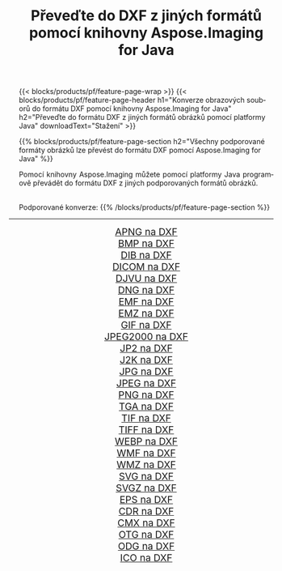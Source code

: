 ﻿---
title: Převeďte do DXF z jiných formátů pomocí knihovny Aspose.Imaging for Java 
weight: 3920
url: /cs/java/conversion/to/dxf/ 
lang: cs
langdirlevel: 2
locales: zh-hans,ja,it,ru,de,es,fr,nl,id,lt,pl,pt,vi,tr,ko,zh-hant,ar,hi,th,sv,cs,uk,he
description: Pomocí Aspose.Imaging můžete převést do DXF z jiných formátů pomocí Java
---

{{< blocks/products/pf/feature-page-wrap >}}
{{< blocks/products/pf/feature-page-header h1="Konverze obrazových souborů do formátu DXF pomocí knihovny Aspose.Imaging for Java" h2="Převeďte do formátu DXF z jiných formátů obrázků pomocí platformy Java" downloadText="Stažení" >}}


{{% blocks/products/pf/feature-page-section  h2="Všechny podporované formáty obrázků lze převést do formátu DXF pomocí Aspose.Imaging for Java" %}}
<p align=justify>Pomocí knihovny Aspose.Imaging můžete pomocí platformy Java programově převádět do formátu DXF z jiných podporovaných formátů obrázků.</p>
<br/>
Podporované konverze:
{{% /blocks/products/pf/feature-page-section %}}
<div class="container-fluid productfamilypage bg-gray">
    <div class="convertypes bg-gray agp-content section">
        <div class="container">
		<hr style="margin-left:-20px;"/>
		<div class="row other-converters" style="gap: 10px;font-size: 19px;text-align:center;">
		    <div class='col-md-2 other-converter remove-lp remove-rp'><a href="/imaging/cs/java/conversion/apng-to-dxf/" style="padding:15px;">APNG na DXF</a></div>
<div class='col-md-2 other-converter remove-lp remove-rp'><a href="/imaging/cs/java/conversion/bmp-to-dxf/" style="padding:15px;">BMP na DXF</a></div>
<div class='col-md-2 other-converter remove-lp remove-rp'><a href="/imaging/cs/java/conversion/dib-to-dxf/" style="padding:15px;">DIB na DXF</a></div>
<div class='col-md-2 other-converter remove-lp remove-rp'><a href="/imaging/cs/java/conversion/dicom-to-dxf/" style="padding:15px;">DICOM na DXF</a></div>
<div class='col-md-2 other-converter remove-lp remove-rp'><a href="/imaging/cs/java/conversion/djvu-to-dxf/" style="padding:15px;">DJVU na DXF</a></div>
<div class='col-md-2 other-converter remove-lp remove-rp'><a href="/imaging/cs/java/conversion/dng-to-dxf/" style="padding:15px;">DNG na DXF</a></div>
<div class='col-md-2 other-converter remove-lp remove-rp'><a href="/imaging/cs/java/conversion/emf-to-dxf/" style="padding:15px;">EMF na DXF</a></div>
<div class='col-md-2 other-converter remove-lp remove-rp'><a href="/imaging/cs/java/conversion/emz-to-dxf/" style="padding:15px;">EMZ na DXF</a></div>
<div class='col-md-2 other-converter remove-lp remove-rp'><a href="/imaging/cs/java/conversion/gif-to-dxf/" style="padding:15px;">GIF na DXF</a></div>
<div class='col-md-2 other-converter remove-lp remove-rp'><a href="/imaging/cs/java/conversion/jpeg2000-to-dxf/" style="padding:15px;">JPEG2000 na DXF</a></div>
<div class='col-md-2 other-converter remove-lp remove-rp'><a href="/imaging/cs/java/conversion/jp2-to-dxf/" style="padding:15px;">JP2 na DXF</a></div>
<div class='col-md-2 other-converter remove-lp remove-rp'><a href="/imaging/cs/java/conversion/j2k-to-dxf/" style="padding:15px;">J2K na DXF</a></div>
<div class='col-md-2 other-converter remove-lp remove-rp'><a href="/imaging/cs/java/conversion/jpg-to-dxf/" style="padding:15px;">JPG na DXF</a></div>
<div class='col-md-2 other-converter remove-lp remove-rp'><a href="/imaging/cs/java/conversion/jpeg-to-dxf/" style="padding:15px;">JPEG na DXF</a></div>
<div class='col-md-2 other-converter remove-lp remove-rp'><a href="/imaging/cs/java/conversion/png-to-dxf/" style="padding:15px;">PNG na DXF</a></div>
<div class='col-md-2 other-converter remove-lp remove-rp'><a href="/imaging/cs/java/conversion/tga-to-dxf/" style="padding:15px;">TGA na DXF</a></div>
<div class='col-md-2 other-converter remove-lp remove-rp'><a href="/imaging/cs/java/conversion/tif-to-dxf/" style="padding:15px;">TIF na DXF</a></div>
<div class='col-md-2 other-converter remove-lp remove-rp'><a href="/imaging/cs/java/conversion/tiff-to-dxf/" style="padding:15px;">TIFF na DXF</a></div>
<div class='col-md-2 other-converter remove-lp remove-rp'><a href="/imaging/cs/java/conversion/webp-to-dxf/" style="padding:15px;">WEBP na DXF</a></div>
<div class='col-md-2 other-converter remove-lp remove-rp'><a href="/imaging/cs/java/conversion/wmf-to-dxf/" style="padding:15px;">WMF na DXF</a></div>
<div class='col-md-2 other-converter remove-lp remove-rp'><a href="/imaging/cs/java/conversion/wmz-to-dxf/" style="padding:15px;">WMZ na DXF</a></div>
<div class='col-md-2 other-converter remove-lp remove-rp'><a href="/imaging/cs/java/conversion/svg-to-dxf/" style="padding:15px;">SVG na DXF</a></div>
<div class='col-md-2 other-converter remove-lp remove-rp'><a href="/imaging/cs/java/conversion/svgz-to-dxf/" style="padding:15px;">SVGZ na DXF</a></div>
<div class='col-md-2 other-converter remove-lp remove-rp'><a href="/imaging/cs/java/conversion/eps-to-dxf/" style="padding:15px;">EPS na DXF</a></div>
<div class='col-md-2 other-converter remove-lp remove-rp'><a href="/imaging/cs/java/conversion/cdr-to-dxf/" style="padding:15px;">CDR na DXF</a></div>
<div class='col-md-2 other-converter remove-lp remove-rp'><a href="/imaging/cs/java/conversion/cmx-to-dxf/" style="padding:15px;">CMX na DXF</a></div>
<div class='col-md-2 other-converter remove-lp remove-rp'><a href="/imaging/cs/java/conversion/otg-to-dxf/" style="padding:15px;">OTG na DXF</a></div>
<div class='col-md-2 other-converter remove-lp remove-rp'><a href="/imaging/cs/java/conversion/odg-to-dxf/" style="padding:15px;">ODG na DXF</a></div>
<div class='col-md-2 other-converter remove-lp remove-rp'><a href="/imaging/cs/java/conversion/ico-to-dxf/" style="padding:15px;">ICO na DXF</a></div>
                </div>
        </div>
    </div>
</div>
<br/>

